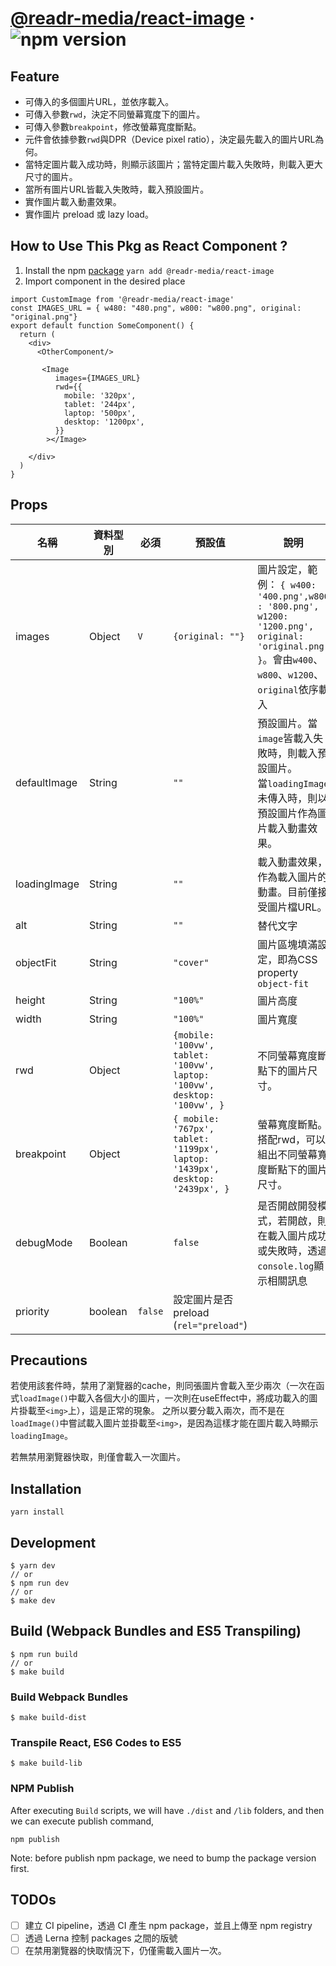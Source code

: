# [@readr-media/react-image](https://www.npmjs.com/package/@readr-media/react-image) &middot; ![npm version](https://img.shields.io/npm/v/@readr-media/react-image.svg?style=flat)




## Feature

- 可傳入的多個圖片URL，並依序載入。
- 可傳入參數`rwd`，決定不同螢幕寬度下的圖片。
- 可傳入參數`breakpoint`，修改螢幕寬度斷點。
- 元件會依據參數`rwd`與DPR（Device pixel ratio），決定最先載入的圖片URL為何。
- 當特定圖片載入成功時，則顯示該圖片；當特定圖片載入失敗時，則載入更大尺寸的圖片。
- 當所有圖片URL皆載入失敗時，載入預設圖片。
- 實作圖片載入動畫效果。
- 實作圖片 preload 或 lazy load。

## How to Use This Pkg as React Component ?
1. Install the npm [package](https://www.npmjs.com/package/@readr-media/react-image)
`yarn add @readr-media/react-image`
2. Import component in the desired place

```
import CustomImage from '@readr-media/react-image'
const IMAGES_URL = { w480: "480.png", w800: "w800.png", original: "original.png"}
export default function SomeComponent() {
  return (
    <div>
      <OtherComponent/>
   
       <Image
          images={IMAGES_URL}
          rwd={{
            mobile: '320px',
            tablet: '244px',
            laptop: '500px',
            desktop: '1200px',
          }}
        ></Image>

    </div>
  )
}
```




## Props 

| 名稱         | 資料型別 | 必須 | 預設值           | 說明                                                                                                                                                                                                                                                    |
| ------------ | -------- | ---- | ---------------- | ------------------------------------------------------------------------------------------------------------------------------------------------------------------------------------------------------------------------------------------------------- |
| images       | Object   | `V`  | `{original: ""}` | 圖片設定，範例： `{ w400: '400.png',w800 : '800.png', w1200: '1200.png', original: 'original.png' }`。會由`w400`、`w800`、`w1200`、`original`依序載入                                                                                                   |
| defaultImage | String   |      | `""`             | 預設圖片。當`image`皆載入失敗時，則載入預設圖片。<br>當`loadingImage`未傳入時，則以預設圖片作為圖片載入動畫效果。                                                                                                                                       |
| loadingImage | String   |      | `""`             | 載入動畫效果，作為載入圖片的動畫。目前僅接受圖片檔URL。                                                                                                                                                                                                 |
| alt          | String   |      | `""`             | 替代文字                                                                                                                                                                                                                                                |
| objectFit    | String   |      | `"cover"`        | 圖片區塊填滿設定，即為CSS property `object-fit`                                                                                                                                                                                                         |
| height       | String   |      | `"100%"`         | 圖片高度                                                                                                                                                                                                                                                |
| width        | String   |      | `"100%"`         | 圖片寬度                                                                                                                                                                                                                                                |
| rwd     | Object   |      | `{mobile: '100vw', tablet: '100vw', laptop: '100vw', desktop: '100vw', }`         | 不同螢幕寬度斷點下的圖片尺寸。|
| breakpoint| Object |      |`{ mobile: '767px', tablet: '1199px', laptop: '1439px', desktop: '2439px', }`|螢幕寬度斷點。 搭配rwd，可以組出不同螢幕寬度斷點下的圖片尺寸。|
| debugMode    | Boolean  |      | `false`          | 是否開啟開發模式，若開啟，則在載入圖片成功或失敗時，透過`console.log`顯示相關訊息                                                                                                                                                                       |
| priority     | boolean  | `false` | 設定圖片是否 preload (`rel="preload"`) |







## Precautions
若使用該套件時，禁用了瀏覽器的cache，則同張圖片會載入至少兩次（一次在函式`loadImage()`中載入各個大小的圖片，一次則在useEffect中，將成功載入的圖片掛載至`<img>`上），這是正常的現象。
之所以要分載入兩次，而不是在`loadImage()`中嘗試載入圖片並掛載至`<img>`，是因為這樣才能在圖片載入時顯示`loadingImage`。

若無禁用瀏覽器快取，則僅會載入一次圖片。

## Installation
`yarn install`

## Development
```
$ yarn dev
// or
$ npm run dev
// or
$ make dev
```

## Build (Webpack Bundles and ES5 Transpiling)
```
$ npm run build
// or
$ make build
```

### Build Webpack Bundles 
```
$ make build-dist
```

### Transpile React, ES6 Codes to ES5 
```
$ make build-lib
```

### NPM Publish
After executing `Build` scripts, we will have `./dist` and `/lib` folders,
and then we can execute publish command,
```
npm publish
```

Note: before publish npm package, we need to bump the package version first. 


## TODOs
- [ ] 建立 CI pipeline，透過 CI 產生 npm package，並且上傳至 npm registry
- [ ] 透過 Lerna 控制 packages 之間的版號
- [ ] 在禁用瀏覽器的快取情況下，仍僅需載入圖片一次。
